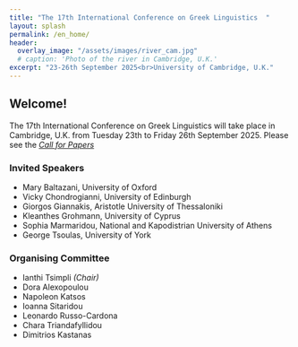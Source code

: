 ```yaml
---
title: "The 17th International Conference on Greek Linguistics  "
layout: splash
permalink: /en_home/
header:
  overlay_image: "/assets/images/river_cam.jpg"
  # caption: 'Photo of the river in Cambridge, U.K.'
excerpt: "23-26th September 2025<br>University of Cambridge, U.K."
---
```


## Welcome!

The 17th International Conference on Greek Linguistics will take place in Cambridge, U.K. from Tuesday 23th to Friday 26th September 2025.
Please see the _[Call for Papers](cfp)_


### Invited Speakers

* Mary Baltazani, University of Oxford
* Vicky Chondrogianni, University of Edinburgh
* Giorgos Giannakis, Aristotle University of Thessaloniki
* Kleanthes Grohmann, University of Cyprus
* Sophia Marmaridou, National and Kapodistrian University of Athens
* George Tsoulas, University of York


### Organising Committee

* Ianthi Tsimpli _(Chair)_
* Dora Alexopoulou
* Napoleon Katsos
* Ioanna Sitaridou
* Leonardo Russo-Cardona
* Chara Triandafyllidou
* Dimitrios Kastanas
